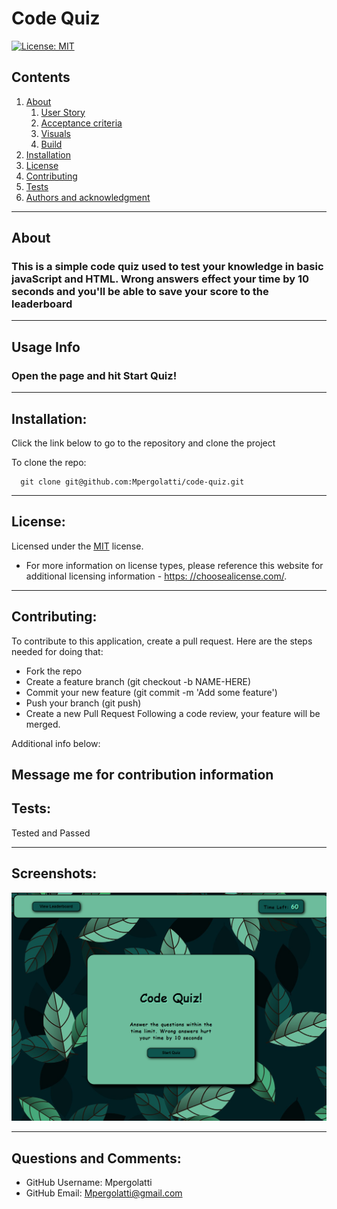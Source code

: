 
    
# Code Quiz

[![License: MIT](https://img.shields.io/badge/License-MIT-yellow.svg)](https://opensource.org/licenses/MIT)

## Contents
  1. [About](#about)
      1. [User Story](#user%20story)
      2. [Acceptance criteria](#acceptance%20criteria)
      3. [Visuals](#visuals)
      4. [Build](#build)
  2. [Installation](#installation)
  3. [License](#license)
  4. [Contributing](#contributing)
  5. [Tests](#tests)
  6. [Authors and acknowledgment](#authors%20and%20acknowledgment)
---
## About
 ### This is a simple code quiz used to test your knowledge in basic javaScript and HTML. Wrong answers effect your time by 10 seconds and you'll be able to save your score to the leaderboard
---
## Usage Info
  ### Open the page and hit Start Quiz!
---
## Installation:
  Click the link below to go to the repository and clone the project

  To clone the repo:
  
      git clone git@github.com:Mpergolatti/code-quiz.git
  
---
## License:

  Licensed under the [MIT](https://opensource.org/licenses/MIT) license.

  * For more information on license types, please reference this website
  for additional licensing information - [https: //choosealicense.com/](https://choosealicense.com/).
---
## Contributing:
  
  To contribute to this application, create a pull request.
  Here are the steps needed for doing that:
  - Fork the repo
  - Create a feature branch (git checkout -b NAME-HERE)
  - Commit your new feature (git commit -m 'Add some feature')
  - Push your branch (git push)
  - Create a new Pull Request
  Following a code review, your feature will be merged.

  Additional info below:

  Message me for contribution information
---
## Tests:
  Tested and Passed

---
## Screenshots:
![Main Page](./assets/img/codeQuiz.png)
  
---
## Questions and Comments:
* GitHub Username: Mpergolatti
* GitHub Email: Mpergolatti@gmail.com

